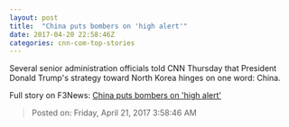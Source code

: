 ```yaml
---
layout: post
title:  "China puts bombers on 'high alert'"
date: 2017-04-20 22:58:46Z
categories: cnn-com-top-stories
---
```


Several senior administration officials told CNN Thursday that President Donald Trump's strategy toward North Korea hinges on one word: China.


Full story on F3News: [China puts bombers on 'high alert'](http://www.f3nws.com/n/u2yxJE)

> Posted on: Friday, April 21, 2017 3:58:46 AM
